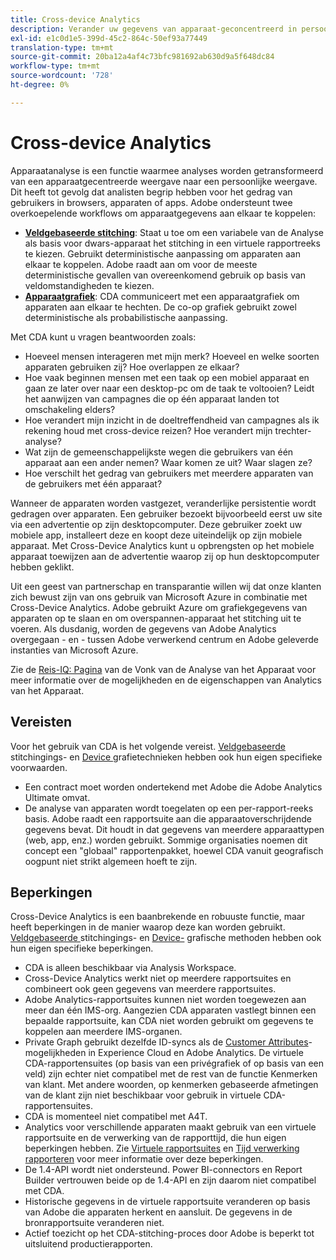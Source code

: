 ```yaml
---
title: Cross-device Analytics
description: Verander uw gegevens van apparaat-geconcentreerd in persoon-geconcentreerd door apparatengegevens samen te stikken.
exl-id: e1c0d1e5-399d-45c2-864c-50ef93a77449
translation-type: tm+mt
source-git-commit: 20ba12a4af4c73bfc981692ab630d9a5f648dc84
workflow-type: tm+mt
source-wordcount: '728'
ht-degree: 0%

---
```


# Cross-device Analytics

Apparaatanalyse is een functie waarmee analyses worden getransformeerd van een apparaatgecentreerde weergave naar een persoonlijke weergave. Dit heeft tot gevolg dat analisten begrip hebben voor het gedrag van gebruikers in browsers, apparaten of apps. Adobe ondersteunt twee overkoepelende workflows om apparaatgegevens aan elkaar te koppelen:

* [**Veldgebaseerde stitching**](field-based-stitching.md): Staat u toe om een variabele van de Analyse als basis voor dwars-apparaat het stitching in een virtuele rapportreeks te kiezen. Gebruikt deterministische aanpassing om apparaten aan elkaar te koppelen. Adobe raadt aan om voor de meeste deterministische gevallen van overeenkomend gebruik op basis van veldomstandigheden te kiezen.
* [**Apparaatgrafiek**](device-graph.md): CDA communiceert met een apparaatgrafiek om apparaten aan elkaar te hechten. De co-op grafiek gebruikt zowel deterministische als probabilistische aanpassing.

Met CDA kunt u vragen beantwoorden zoals:

* Hoeveel mensen interageren met mijn merk? Hoeveel en welke soorten apparaten gebruiken zij? Hoe overlappen ze elkaar?
* Hoe vaak beginnen mensen met een taak op een mobiel apparaat en gaan ze later over naar een desktop-pc om de taak te voltooien? Leidt het aanwijzen van campagnes die op één apparaat landen tot omschakeling elders?
* Hoe verandert mijn inzicht in de doeltreffendheid van campagnes als ik rekening houd met cross-device reizen? Hoe verandert mijn trechter-analyse?
* Wat zijn de gemeenschappelijkste wegen die gebruikers van één apparaat aan een ander nemen? Waar komen ze uit? Waar slagen ze?
* Hoe verschilt het gedrag van gebruikers met meerdere apparaten van de gebruikers met één apparaat?

Wanneer de apparaten worden vastgezet, veranderlijke persistentie wordt gedragen over apparaten. Een gebruiker bezoekt bijvoorbeeld eerst uw site via een advertentie op zijn desktopcomputer. Deze gebruiker zoekt uw mobiele app, installeert deze en koopt deze uiteindelijk op zijn mobiele apparaat. Met Cross-Device Analytics kunt u opbrengsten op het mobiele apparaat toewijzen aan de advertentie waarop zij op hun desktopcomputer hebben geklikt.

Uit een geest van partnerschap en transparantie willen wij dat onze klanten zich bewust zijn van ons gebruik van Microsoft Azure in combinatie met Cross-Device Analytics. Adobe gebruikt Azure om grafiekgegevens van apparaten op te slaan en om overspannen-apparaat het stitching uit te voeren. Als dusdanig, worden de gegevens van Adobe Analytics overgegaan - en - tussen Adobe verwerkend centrum en Adobe geleverde instanties van Microsoft Azure.

Zie de [Reis-IQ: Pagina](http://adobe.ly/aacda) van de Vonk van de Analyse van het Apparaat voor meer informatie over de mogelijkheden en de eigenschappen van Analytics van het Apparaat.

## Vereisten

Voor het gebruik van CDA is het volgende vereist. [Veldgebaseerde ](field-based-stitching.md) stitchingings- en  [Device ](device-graph.md) grafietechnieken hebben ook hun eigen specifieke voorwaarden.

* Een contract moet worden ondertekend met Adobe die Adobe Analytics Ultimate omvat.
* De analyse van apparaten wordt toegelaten op een per-rapport-reeks basis. Adobe raadt een rapportsuite aan die apparaatoverschrijdende gegevens bevat. Dit houdt in dat gegevens van meerdere apparaattypen (web, app, enz.) worden gebruikt. Sommige organisaties noemen dit concept een &quot;globaal&quot; rapportenpakket, hoewel CDA vanuit geografisch oogpunt niet strikt algemeen hoeft te zijn.

## Beperkingen

Cross-Device Analytics is een baanbrekende en robuuste functie, maar heeft beperkingen in de manier waarop deze kan worden gebruikt. [Veldgebaseerde ](field-based-stitching.md) stitchingings- en  [Device-](device-graph.md) grafische methoden hebben ook hun eigen specifieke beperkingen.

* CDA is alleen beschikbaar via Analysis Workspace.
* Cross-Device Analytics werkt niet op meerdere rapportsuites en combineert ook geen gegevens van meerdere rapportsuites.
* Adobe Analytics-rapportsuites kunnen niet worden toegewezen aan meer dan één IMS-org. Aangezien CDA apparaten vastlegt binnen een bepaalde rapportsuite, kan CDA niet worden gebruikt om gegevens te koppelen aan meerdere IMS-organen.
* Private Graph gebruikt dezelfde ID-syncs als de [Customer Attributes](https://experienceleague.adobe.com/docs/core-services/interface/customer-attributes/attributes.html?lang=en#customer-attributes)-mogelijkheden in Experience Cloud en Adobe Analytics. De virtuele CDA-rapportensuites (op basis van een privégrafiek of op basis van een veld) zijn echter niet compatibel met de rest van de functie Kenmerken van klant. Met andere woorden, op kenmerken gebaseerde afmetingen van de klant zijn niet beschikbaar voor gebruik in virtuele CDA-rapportensuites.
* CDA is momenteel niet compatibel met A4T.
* Analytics voor verschillende apparaten maakt gebruik van een virtuele rapportsuite en de verwerking van de rapporttijd, die hun eigen beperkingen hebben. Zie [Virtuele rapportsuites](../vrs/vrs-about.md) en [Tijd verwerking rapporteren](../vrs/vrs-report-time-processing.md) voor meer informatie over deze beperkingen.
* De 1.4-API wordt niet ondersteund. Power BI-connectors en Report Builder vertrouwen beide op de 1.4-API en zijn daarom niet compatibel met CDA.
* Historische gegevens in de virtuele rapportsuite veranderen op basis van Adobe die apparaten herkent en aansluit. De gegevens in de bronrapportsuite veranderen niet.
* Actief toezicht op het CDA-stitching-proces door Adobe is beperkt tot uitsluitend productierapporten.
